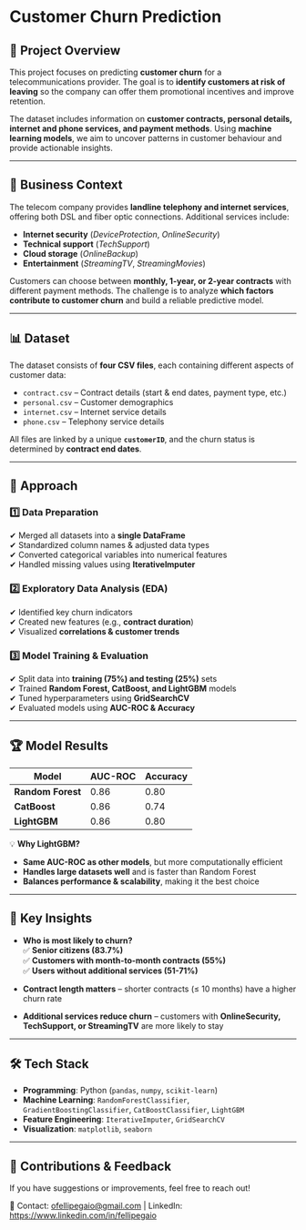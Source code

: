 # Customer Churn Prediction

## 📌 Project Overview

This project focuses on predicting **customer churn** for a telecommunications provider. The goal is to **identify customers at risk of leaving** so the company can offer them promotional incentives and improve retention.  

The dataset includes information on **customer contracts, personal details, internet and phone services, and payment methods**. Using **machine learning models**, we aim to uncover patterns in customer behaviour and provide actionable insights.  

---

## 🏢 Business Context  

The telecom company provides **landline telephony and internet services**, offering both DSL and fiber optic connections. Additional services include:  

- **Internet security** (*DeviceProtection*, *OnlineSecurity*)  
- **Technical support** (*TechSupport*)  
- **Cloud storage** (*OnlineBackup*)  
- **Entertainment** (*StreamingTV*, *StreamingMovies*)  

Customers can choose between **monthly, 1-year, or 2-year contracts** with different payment methods. The challenge is to analyze **which factors contribute to customer churn** and build a reliable predictive model.  

---

## 📊 Dataset  

The dataset consists of **four CSV files**, each containing different aspects of customer data:  

- `contract.csv` – Contract details (start & end dates, payment type, etc.)  
- `personal.csv` – Customer demographics  
- `internet.csv` – Internet service details  
- `phone.csv` – Telephony service details  

All files are linked by a unique **`customerID`**, and the churn status is determined by **contract end dates**.  

---

## 🚀 Approach  

### **1️⃣ Data Preparation**  
✔ Merged all datasets into a **single DataFrame**  
✔ Standardized column names & adjusted data types  
✔ Converted categorical variables into numerical features  
✔ Handled missing values using **IterativeImputer**  

### **2️⃣ Exploratory Data Analysis (EDA)**  
✔ Identified key churn indicators  
✔ Created new features (e.g., **contract duration**)  
✔ Visualized **correlations & customer trends**  

### **3️⃣ Model Training & Evaluation**  
✔ Split data into **training (75%) and testing (25%)** sets  
✔ Trained **Random Forest, CatBoost, and LightGBM** models  
✔ Tuned hyperparameters using **GridSearchCV**  
✔ Evaluated models using **AUC-ROC & Accuracy**  

---

## 🏆 Model Results  

| Model           | AUC-ROC | Accuracy |
|----------------|---------|----------|
| **Random Forest** | 0.86 | 0.80 |
| **CatBoost** | 0.86 | 0.74 |
| **LightGBM** | 0.86 | 0.80 |

💡 **Why LightGBM?**  
- **Same AUC-ROC as other models**, but more computationally efficient  
- **Handles large datasets well** and is faster than Random Forest  
- **Balances performance & scalability**, making it the best choice  

---

## 🔑 Key Insights  

- **Who is most likely to churn?**  
  ✅ **Senior citizens (83.7%)**  
  ✅ **Customers with month-to-month contracts (55%)**  
  ✅ **Users without additional services (51-71%)**  

- **Contract length matters** – shorter contracts (≤ 10 months) have a higher churn rate  
- **Additional services reduce churn** – customers with **OnlineSecurity, TechSupport, or StreamingTV** are more likely to stay  

---

## 🛠 Tech Stack  

- **Programming**: Python (`pandas`, `numpy`, `scikit-learn`)  
- **Machine Learning**: `RandomForestClassifier`, `GradientBoostingClassifier`, `CatBoostClassifier`, `LightGBM`  
- **Feature Engineering**: `IterativeImputer`, `GridSearchCV`  
- **Visualization**: `matplotlib`, `seaborn`  

---

## 🤝 Contributions & Feedback  

If you have suggestions or improvements, feel free to reach out!  

📩 Contact: ofellipegaio@gmail.com | LinkedIn: https://www.linkedin.com/in/fellipegaio  
